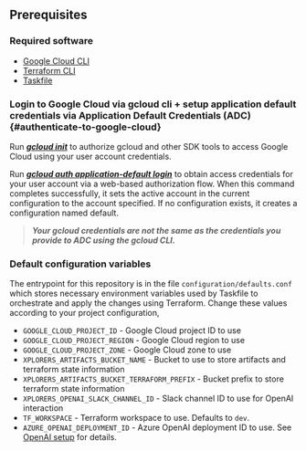 ## Prerequisites

### Required software
* [Google Cloud CLI](https://cloud.google.com/sdk/docs/install)
* [Terraform CLI](https://developer.hashicorp.com/terraform/cli)
* [Taskfile](https://taskfile.dev/installation)

### Login to Google Cloud via gcloud cli + setup application default credentials via Application Default Credentials (ADC) {#authenticate-to-google-cloud}

Run [***gcloud init***](https://cloud.google.com/sdk/gcloud/reference/init) to authorize gcloud and other SDK tools to access Google Cloud using your user account credentials.

Run [***gcloud auth application-default login***](https://cloud.google.com/sdk/gcloud/reference/auth/login) to obtain access credentials for your user account via a web-based authorization flow. When this command completes successfully, it sets the active account in the current configuration to the account specified. If no configuration exists, it creates a configuration named default.

> ***Your gcloud credentials are not the same as the credentials you provide to ADC using the gcloud CLI.***

### Default configuration variables

The entrypoint for this repository is in the file `configuration/defaults.conf` which stores necessary environment variables used by Taskfile to orchestrate and apply the changes using Terraform. Change these values according to your project configuration,

* `GOOGLE_CLOUD_PROJECT_ID` - Google Cloud project ID to use
* `GOOGLE_CLOUD_PROJECT_REGION` - Google Cloud region to use
* `GOOGLE_CLOUD_PROJECT_ZONE` - Google Cloud zone to use
* `XPLORERS_ARTIFACTS_BUCKET_NAME` - Bucket to use to store artifacts and terraform state information
* `XPLORERS_ARTIFACTS_BUCKET_TERRAFORM_PREFIX` - Bucket prefix to store terraform state information
* `XPLORERS_OPENAI_SLACK_CHANNEL_ID` - Slack channel ID to use for OpenAI interaction
* `TF_WORKSPACE` - Terraform workspace to use. Defaults to `dev`.
* `AZURE_OPENAI_DEPLOYMENT_ID` - Azure OpenAI deployment ID to use. See [OpenAI setup](docs/openai_setup.md) for details.
